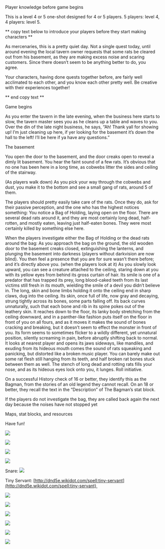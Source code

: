 Player knowledge before game begins

This is a level 4 or 5 one-shot designed for 4 or 5 players. 5 players: level 4, 4 players: level 5. 

** copy text below to introduce your players before they start making characters **

As mercenaries, this is a pretty quiet day. Not a single quest today, until around evening the local tavern owner requests that some rats be cleared out from his basement, as they are making excess noise and scaring customers. Since there doesn’t seem to be anything better to do, you agree. 

Your characters, having done quests together before, are fairly well acclimated to each other, and you know each other pretty well. Be creative with their experiences together!

** end copy text **

Game begins

As you enter the tavern in the late evening, when the business here starts to slow, the tavern master sees you as he cleans up a table and waves to you. Over the din of the late night business, he says, “Ah! Thank yall for showing up! I’m just cleaning up here, if yer looking for the basement it’s down the hall to the left! I’ll be here if ya have any questions.”

The basement

You open the door to the basement, and the door creaks open to reveal a dimly lit basement. You hear the faint sound of a few rats. It’s obvious that no one has been here in a long time, as cobwebs litter the sides and ceiling of the stairway.

(As players walk down) As you pick your way through the cobwebs and dust, you make it to the bottom and see a small gang of rats, around 5 of them.

The players should pretty easily take care of the rats. Once they do, ask for their passive perception, and the one who has the highest notices something: You notice a Bag of Holding, laying open on the floor. There are several dead rats around it, and they are most certainly long dead, half-rotten, and mostly eaten, leaving just half-eaten bones. They were most certainly killed by something else here.

When the players investigate either the Bag of Holding or the dead rats around the bag: As you approach the bag on the ground, the old wooden door to the basement creaks closed, extinguishing the lanterns, and plunging the basement into darkness (players without darkvision are now blind). You then feel a presence that you are for sure wasn’t there before; and it’s directly above you. (when the players look at it) As you slowly look upward, you can see a creature attached to the ceiling, staring down at you with its yellow eyes from behind its gross curtain of hair. Its smile is one of a predator that has trapped its prey, long blood-caked teeth from its last victims still fresh in its mouth, wielding the smile of a devil you didn’t believe in. The long, skin and bone limbs holding it onto the ceiling end in sharp claws, dug into the ceiling. Its skin, once full of life, now gray and decaying, strung tightly across its bones, some parts falling off. Its back curves unnaturally, such that each bone and rib in its spine pokes out of the leathery skin. It reaches down to the floor, its lanky body stretching from the ceiling downward, and in a panther-like fashion puts itself on the floor in front of you on all fours, and as it moves it makes the sound of bones cracking and breaking, but it doesn’t seem to effect the monster in front of you. Its form seems to sometimes flicker to a wildly different, yet unnatural position, silently screaming in pain, before abruptly shifting back to normal. It looks at nearest player and opens its jaws sideways, like mandiles, and exuding from its hideous mouth comes the sound of rats squeaking and panicking, but distorted like a broken music player. You can barely make out some rat flesh still hanging from its teeth, and half broken rat bones stuck between them as well. The stench of long dead and rotting rats fills your nose, and as its hideous eyes lock onto you, it lunges. Roll initiative.

On a successful History check of 16 or better, they identify this as the Bagman, from the stories of an old legend they cannot recall. On an 18 or better, they recall the text in the “Description” of The Bagman’s stat block.

If the players do not investigate the bag, they are called back again the next day because the noises have not stopped yet

Maps, stat blocks, and resources 

Have fun!

![](https://lh7-rt.googleusercontent.com/docsz/AD_4nXfTXjt5-mdCpOJbSgRrlcdVpDFwns1wUWsRfkCs0_PCoMt_OqwTrtSyAnD_k6f5dWJh0H8GWc-3QOL0yf-CPWhTj2LtpvdYxpk49eOSgos7bLQDTe8Q2TeS7IgWdM3RCEdAhpJQ_8C4C4OB_BRM26gzqKB9?key=dqTm26vqg0DY9UycEVsipA)

  

![](https://lh7-rt.googleusercontent.com/docsz/AD_4nXfIIDsAbYbMV-IJ0tMtp23cjjIPa7ZZAYC_AWDOT27420YiH-FpfaBUl0UUVjMgFWhL7naxf6ZSFwdIjtZvDmvJWwepSBqeQbD2o_3YbNmfklVznLlE6scmYFWbSKcmcay8vz5Sbbxbez4NGLJNTgKApGzp?key=dqTm26vqg0DY9UycEVsipA)

  

![](https://lh7-rt.googleusercontent.com/docsz/AD_4nXe4H3V-ycDbWhUvOgjUaZvKBceHt8c_sFRvbmEHeW6ZQFQMOi4ubbVRUiI3sx_gVDm4zBaaWqbEcZE_tz79ofqwTDPub7SdvpDZ0OOSxIQFaMyTHMadevtjKS5AvIzEvhmBjBiPIIuSToGB35SCoGiNH2sh?key=dqTm26vqg0DY9UycEVsipA)

![](https://lh7-rt.googleusercontent.com/docsz/AD_4nXe4DUbNkZBBM6eU_GWHXdmxF9_ppsY4DxWt_XaG8df_3uszlnNVIgkFcpgpoo8mqwEiG17SWDPcf_X-HPyMR7lsbIf1lORed7G3WJJVD02J5pyd3lm73EZZmQIBYWSLzpJ_EO0oUQrzTMf-V6JF5aOdSv6g?key=dqTm26vqg0DY9UycEVsipA)

Snare: ![](https://lh7-rt.googleusercontent.com/docsz/AD_4nXes9Zm_Jmn06K7ARWiFtt4i3je045oZhJi7-arAR7JKvgbz0KFOei4rJQbiAvZO7WYKweIylbOGYvGTo6NaQXoI3Ytee7RPANP6XlO83cAYxapYVS8aPUx_2LKOMRV-j8gaYhFq8engecfLrzR3ggQTNzyK?key=dqTm26vqg0DY9UycEVsipA)

Tiny Servant: [http://dnd5e.wikidot.com/spell:tiny-servant](http://dnd5e.wikidot.com/spell:tiny-servant) 

![](https://lh7-rt.googleusercontent.com/docsz/AD_4nXeWk_KhmEeWXjKXBuT_pXXTjS6fTTTsMi1x8sUWS8WLJQDXLxZdgjPD__RuqhoayrWGiX66KpU6Ymsj5BuNtoQqTDlQgs-chsPkXzPiltkc0lCYVNK78HPx6PEl75p7fUBlFj19Oa1eLhyWmxQqYb2JT6c?key=dqTm26vqg0DY9UycEVsipA)

![](https://lh7-rt.googleusercontent.com/docsz/AD_4nXeQW0C59Qaa4TbsbsR0oJ7QwBVGLc-1UW_Ov4WomEazZI8hjt5MCmaTARaA3Jdknbx9cg604FbIKi3R0lbQYN4R4lWqqP0EWoCEyl6y39J_3q6sENS_AWzychbSdTluV0OOA34jN4U5SycrCsTwmrd7oLIA?key=dqTm26vqg0DY9UycEVsipA)

![](https://lh7-rt.googleusercontent.com/docsz/AD_4nXe2ItTZR7pmxP41a4Cf9v2mxEXZCURXwvnLAspQZdC2CJZs-J7UzBMpJv5o6dAsh3hyq-mvbLv5Gj4VKJS-QBQwvvtCdaCe4qURn8C7fyS1cEdU7ANCyO59mQ1EF7Bn5Z6Ge-1tpSbzmf7yvFYaciDiZfUm?key=dqTm26vqg0DY9UycEVsipA)

![](https://lh7-rt.googleusercontent.com/docsz/AD_4nXdoSmjIwqhVHPllIkESI4LxnnSxyGfb7Rx7Fxh9jKTutERBuRM5baT44Gydr7jDTMvVtqwueZhycH2BzYdbXQtK8AeeZJyGz8Zmw-VKWdyfIUd6PNkZnxB065kEdIKT3cV_Zi1Lbh5E_lP9Qa1JWGIWyO0?key=dqTm26vqg0DY9UycEVsipA)

![](https://lh7-rt.googleusercontent.com/docsz/AD_4nXc1oAzdNAN4AMe4Ue4neXR12BUH7vhik_G2UYv2cPehv_kFbXJ4QZWRGLgqqv98hb9KbhX8Ly2sLOQzDDEfYKLs9GCIG1w1olZYB0rkBaFlQt_jXmscI8J_o5nE1FexLAo9UgL0MHNxyJhWicmsITDCwFw?key=dqTm26vqg0DY9UycEVsipA)

![](https://lh7-rt.googleusercontent.com/docsz/AD_4nXdyIOwIOBYeeekYNNhSyy_OwRvucf1pZ725X2YJSouLaUluQm-GLnftiEqoqdsUiVTQ6NGBaAZ672tdmvmCxz0Phj_Xk0mcdsTLtEE5QE8XlnOgeSHtbU-fkCBW3gZokVfEQ9w5_6_c8ttZQV1lCAmBL2Kk?key=dqTm26vqg0DY9UycEVsipA)